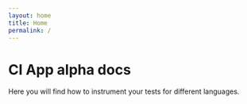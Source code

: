 ```yaml
---
layout: home
title: Home
permalink: /
---
```


# CI App alpha docs

Here you will find how to instrument your tests for different languages.